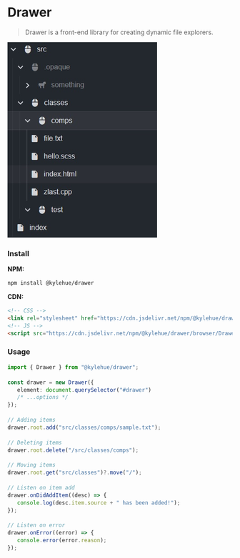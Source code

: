 # Drawer

> Drawer is a front-end library for creating dynamic file explorers.

![Sample Drawer](./public/sample.jpg)

### Install
**NPM:**
```bash
npm install @kylehue/drawer
```
**CDN:**
```html
<!-- CSS -->
<link rel="stylesheet" href="https://cdn.jsdelivr.net/npm/@kylehue/drawer/build/styles/style.css">
<!-- JS -->
<script src="https://cdn.jsdelivr.net/npm/@kylehue/drawer/browser/Drawer.js"></script>
```

### Usage
```ts
import { Drawer } from "@kylehue/drawer";

const drawer = new Drawer({
   element: document.querySelector("#drawer")
   /* ...options */
});

// Adding items
drawer.root.add("src/classes/comps/sample.txt");

// Deleting items
drawer.root.delete("/src/classes/comps");

// Moving items
drawer.root.get("src/classes")?.move("/");

// Listen on item add
drawer.onDidAddItem((desc) => {
   console.log(desc.item.source + " has been added!");
});

// Listen on error
drawer.onError((error) => {
   console.error(error.reason);
});
```